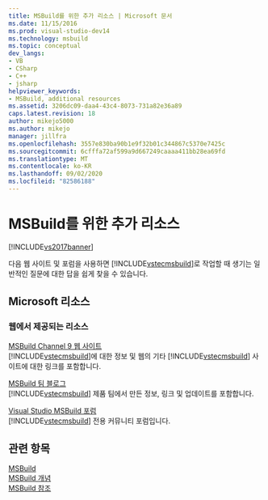 ```yaml
---
title: MSBuild를 위한 추가 리소스 | Microsoft 문서
ms.date: 11/15/2016
ms.prod: visual-studio-dev14
ms.technology: msbuild
ms.topic: conceptual
dev_langs:
- VB
- CSharp
- C++
- jsharp
helpviewer_keywords:
- MSBuild, additional resources
ms.assetid: 3206dc09-daa4-43c4-8073-731a82e36a89
caps.latest.revision: 18
author: mikejo5000
ms.author: mikejo
manager: jillfra
ms.openlocfilehash: 3557e830ba90b1e9f32b01c344867c5370e7425c
ms.sourcegitcommit: 6cfffa72af599a9d667249caaaa411bb28ea69fd
ms.translationtype: MT
ms.contentlocale: ko-KR
ms.lasthandoff: 09/02/2020
ms.locfileid: "82586188"
---
```

# <a name="additional-resources-for-msbuild"></a>MSBuild를 위한 추가 리소스
[!INCLUDE[vs2017banner](../includes/vs2017banner.md)]

다음 웹 사이트 및 포럼을 사용하면 [!INCLUDE[vstecmsbuild](../includes/vstecmsbuild-md.md)]로 작업할 때 생기는 일반적인 질문에 대한 답을 쉽게 찾을 수 있습니다.  
  
## <a name="microsoft-resources"></a>Microsoft 리소스  
  
### <a name="on-the-web"></a>웹에서 제공되는 리소스  
 [MSBuild Channel 9 웹 사이트](https://channel9.msdn.com/tags/MSBuild/)  
 [!INCLUDE[vstecmsbuild](../includes/vstecmsbuild-md.md)]에 대한 정보 및 웹의 기타 [!INCLUDE[vstecmsbuild](../includes/vstecmsbuild-md.md)] 사이트에 대한 링크를 포함합니다.  
  
 [MSBuild 팀 블로그](https://blogs.msdn.com/b/msbuild/)  
 [!INCLUDE[vstecmsbuild](../includes/vstecmsbuild-md.md)] 제품 팀에서 만든 정보, 링크 및 업데이트를 포함합니다.  
  
 [Visual Studio MSBuild 포럼](https://social.msdn.microsoft.com/forums/en-US/msbuild/threads/)  
 [!INCLUDE[vstecmsbuild](../includes/vstecmsbuild-md.md)] 전용 커뮤니티 포럼입니다.  
  
## <a name="see-also"></a>관련 항목  
 [MSBuild](msbuild.md)   
 [MSBuild 개념](../msbuild/msbuild-concepts.md)   
 [MSBuild 참조](../msbuild/msbuild-reference.md)
